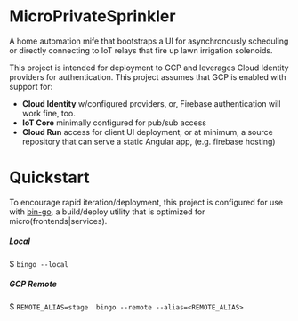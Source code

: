 

# MicroPrivateSprinkler

A home automation mife that bootstraps a UI for asynchronously scheduling or directly connecting to IoT relays
that fire up lawn irrigation solenoids.

This project is intended for deployment to GCP and leverages Cloud Identity providers for authentication.  This project
assumes that GCP is enabled with support for:

   - **Cloud Identity** w/configured providers, or, Firebase authentication will work fine, too.
   - **IoT Core** minimally configured for pub/sub access
   - **Cloud Run** access for client UI deployment, or at minimum, a source repository that can serve a static Angular app,
     (e.g. firebase hosting)


# Quickstart
To encourage rapid iteration/deployment, this project is configured for use with [bin-go](https://github.com/wejafoo/bin-go), 
a build/deploy utility that is optimized for micro(frontends|services).

##### Local

  $  `bingo --local`

##### GCP Remote

$  `REMOTE_ALIAS=stage  bingo --remote --alias=<REMOTE_ALIAS>` 
